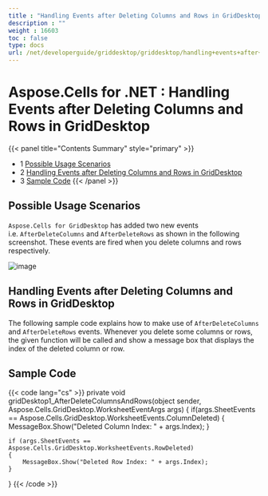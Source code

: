 ```yaml
---
title : "Handling Events after Deleting Columns and Rows in GridDesktop" 
description : "" 
weight : 16603 
toc : false
type: docs
url: /net/developerguide/griddesktop/griddesktop/handling+events+after+deleting+columns+and+rows+in+griddesktop/
---
```


# Aspose.Cells for .NET : Handling Events after Deleting Columns and Rows in GridDesktop


{{< panel title="Contents Summary" style="primary" >}}
*   1 [Possible Usage Scenarios](#possible-usage-scenarios)
*   2 [Handling Events after Deleting Columns and Rows in GridDesktop](#handling-events-after-deleting-columns-and-rows-in-griddesktop)
*   3 [Sample Code](#sample-code)
{{< /panel >}}
 

## Possible Usage Scenarios

`Aspose.Cells for GridDesktop` has added two new events i.e. `AfterDeleteColumns` and `AfterDeleteRows` as shown in the following screenshot. These events are fired when you delete columns and rows respectively.

![image](https://docs2.aspose.com/cells/net/attachments/61540698/61767759.png)

## Handling Events after Deleting Columns and Rows in GridDesktop

The following sample code explains how to make use of `AfterDeleteColumns` and `AfterDeleteRows` events. Whenever you delete some columns or rows, the given function will be called and show a message box that displays the index of the deleted column or row.

## Sample Code

{{< code lang="cs" >}}
private void gridDesktop1_AfterDeleteColumnsAndRows(object sender, Aspose.Cells.GridDesktop.WorksheetEventArgs args)
{
    if(args.SheetEvents == Aspose.Cells.GridDesktop.WorksheetEvents.ColumnDeleted)
    {
        MessageBox.Show("Deleted Column Index: " + args.Index);
    }

    if (args.SheetEvents == Aspose.Cells.GridDesktop.WorksheetEvents.RowDeleted)
    {
        MessageBox.Show("Deleted Row Index: " + args.Index);
    }
}
{{< /code >}}


